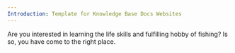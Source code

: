 ```yaml
---
Introduction: Template for Knowledge Base Docs Websites
---
```

Are you interested in learning the life skills and fulfilling hobby of fishing? Is so, you have come to the right place.